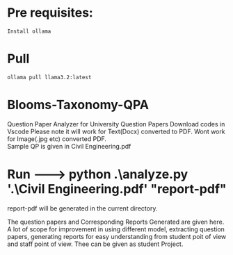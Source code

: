 # Pre requisites:
    Install ollama
# Pull 
    ollama pull llama3.2:latest
# Blooms-Taxonomy-QPA
  Question Paper Analyzer for University Question Papers 
  Download codes in Vscode
  Please note it will work for Text(Docx)  converted to PDF. Wont work for Image(.jpg etc) converted PDF.  
  Sample QP is given in Civil Engineering.pdf 

# Run ---> python .\analyze.py '.\Civil Engineering.pdf' "report-pdf"
 report-pdf will be generated in the current directory.
 

The question papers and Corresponding Reports Generated are given here. A lot of scope for improvement in using different model, extracting question papers, generating reports for easy understanding from student poit of view and staff point of view.  Thee can be given as student Project.
